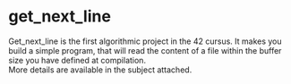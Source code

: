 # get_next_line
Get_next_line is the first algorithmic project in the 42 cursus.
It makes you build a simple program, that will read the content of a file within the buffer size you have defined at compilation.  
More details are available in the subject attached.
 
